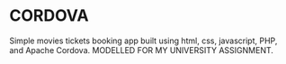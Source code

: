 # CORDOVA
Simple movies tickets booking app built using html, css, javascript, PHP, and Apache Cordova.
MODELLED FOR MY UNIVERSITY ASSIGNMENT.
